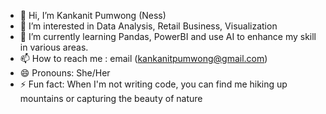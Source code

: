 - 👋 Hi, I’m Kankanit Pumwong (Ness)
- 👀 I’m interested in Data Analysis, Retail Business, Visualization 
- 🌱 I’m currently learning Pandas, PowerBI and use AI to enhance my skill in various areas.
- 📫 How to reach me : email (kankanitpumwong@gmail.com)
- 😄 Pronouns: She/Her
- ⚡ Fun fact: When I'm not writing code, you can find me hiking up mountains or capturing the beauty of nature

<!---
kpumwong/kpumwong is a ✨ special ✨ repository because its `README.md` (this file) appears on your GitHub profile.
You can click the Preview link to take a look at your changes.
--->
